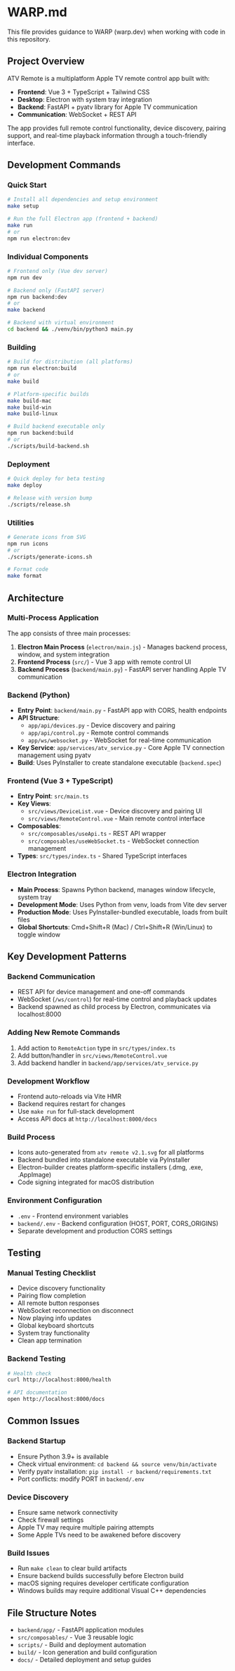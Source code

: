 # WARP.md

This file provides guidance to WARP (warp.dev) when working with code in this repository.

## Project Overview

ATV Remote is a multiplatform Apple TV remote control app built with:
- **Frontend**: Vue 3 + TypeScript + Tailwind CSS
- **Desktop**: Electron with system tray integration
- **Backend**: FastAPI + pyatv library for Apple TV communication
- **Communication**: WebSocket + REST API

The app provides full remote control functionality, device discovery, pairing support, and real-time playback information through a touch-friendly interface.

## Development Commands

### Quick Start
```bash
# Install all dependencies and setup environment
make setup

# Run the full Electron app (frontend + backend)
make run
# or
npm run electron:dev
```

### Individual Components
```bash
# Frontend only (Vue dev server)
npm run dev

# Backend only (FastAPI server)
npm run backend:dev
# or
make backend

# Backend with virtual environment
cd backend && ./venv/bin/python3 main.py
```

### Building
```bash
# Build for distribution (all platforms)
npm run electron:build
# or
make build

# Platform-specific builds
make build-mac
make build-win  
make build-linux

# Build backend executable only
npm run backend:build
# or
./scripts/build-backend.sh
```

### Deployment
```bash
# Quick deploy for beta testing
make deploy

# Release with version bump
./scripts/release.sh
```

### Utilities
```bash
# Generate icons from SVG
npm run icons
# or
./scripts/generate-icons.sh

# Format code
make format
```

## Architecture

### Multi-Process Application
The app consists of three main processes:
1. **Electron Main Process** (`electron/main.js`) - Manages backend process, window, and system integration
2. **Frontend Process** (`src/`) - Vue 3 app with remote control UI
3. **Backend Process** (`backend/main.py`) - FastAPI server handling Apple TV communication

### Backend (Python)
- **Entry Point**: `backend/main.py` - FastAPI app with CORS, health endpoints
- **API Structure**: 
  - `app/api/devices.py` - Device discovery and pairing
  - `app/api/control.py` - Remote control commands
  - `app/ws/websocket.py` - WebSocket for real-time communication
- **Key Service**: `app/services/atv_service.py` - Core Apple TV connection management using pyatv
- **Build**: Uses PyInstaller to create standalone executable (`backend.spec`)

### Frontend (Vue 3 + TypeScript)
- **Entry Point**: `src/main.ts`
- **Key Views**:
  - `src/views/DeviceList.vue` - Device discovery and pairing UI
  - `src/views/RemoteControl.vue` - Main remote control interface
- **Composables**:
  - `src/composables/useApi.ts` - REST API wrapper
  - `src/composables/useWebSocket.ts` - WebSocket connection management
- **Types**: `src/types/index.ts` - Shared TypeScript interfaces

### Electron Integration
- **Main Process**: Spawns Python backend, manages window lifecycle, system tray
- **Development Mode**: Uses Python from venv, loads from Vite dev server
- **Production Mode**: Uses PyInstaller-bundled executable, loads from built files
- **Global Shortcuts**: Cmd+Shift+R (Mac) / Ctrl+Shift+R (Win/Linux) to toggle window

## Key Development Patterns

### Backend Communication
- REST API for device management and one-off commands
- WebSocket (`/ws/control`) for real-time control and playback updates
- Backend spawned as child process by Electron, communicates via localhost:8000

### Adding New Remote Commands
1. Add action to `RemoteAction` type in `src/types/index.ts`
2. Add button/handler in `src/views/RemoteControl.vue`  
3. Add backend handler in `backend/app/services/atv_service.py`

### Development Workflow
- Frontend auto-reloads via Vite HMR
- Backend requires restart for changes
- Use `make run` for full-stack development
- Access API docs at `http://localhost:8000/docs`

### Build Process
- Icons auto-generated from `atv remote v2.1.svg` for all platforms
- Backend bundled into standalone executable via PyInstaller
- Electron-builder creates platform-specific installers (.dmg, .exe, .AppImage)
- Code signing integrated for macOS distribution

### Environment Configuration
- `.env` - Frontend environment variables
- `backend/.env` - Backend configuration (HOST, PORT, CORS_ORIGINS)
- Separate development and production CORS settings

## Testing

### Manual Testing Checklist
- Device discovery functionality
- Pairing flow completion
- All remote button responses
- WebSocket reconnection on disconnect
- Now playing info updates
- Global keyboard shortcuts
- System tray functionality
- Clean app termination

### Backend Testing
```bash
# Health check
curl http://localhost:8000/health

# API documentation
open http://localhost:8000/docs
```

## Common Issues

### Backend Startup
- Ensure Python 3.9+ is available
- Check virtual environment: `cd backend && source venv/bin/activate`
- Verify pyatv installation: `pip install -r backend/requirements.txt`
- Port conflicts: modify PORT in `backend/.env`

### Device Discovery
- Ensure same network connectivity
- Check firewall settings
- Apple TV may require multiple pairing attempts
- Some Apple TVs need to be awakened before discovery

### Build Issues
- Run `make clean` to clear build artifacts
- Ensure backend builds successfully before Electron build
- macOS signing requires developer certificate configuration
- Windows builds may require additional Visual C++ dependencies

## File Structure Notes

- `backend/app/` - FastAPI application modules
- `src/composables/` - Vue 3 reusable logic
- `scripts/` - Build and deployment automation
- `build/` - Icon generation and build configuration
- `docs/` - Detailed deployment and setup guides